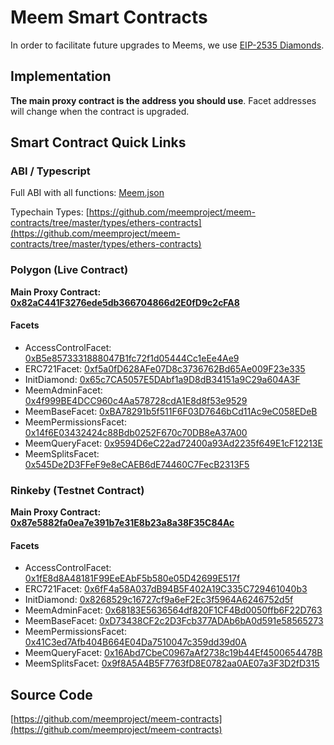 # Meem Smart Contracts

In order to facilitate future upgrades to Meems, we use [EIP-2535 Diamonds](https://eips.ethereum.org/EIPS/eip-2535).

## Implementation

**The main proxy contract is the address you should use**. Facet addresses will change when the contract is upgraded.

## Smart Contract Quick Links

### ABI / Typescript

Full ABI with all functions: [Meem.json](https://raw.githubusercontent.com/meemproject/meem-contracts/master/types/Meem.json)

Typechain Types: [https://github.com/meemproject/meem-contracts/tree/master/types/ethers-contracts](https://github.com/meemproject/meem-contracts/tree/master/types/ethers-contracts)

### Polygon (Live Contract)

**Main Proxy Contract: [0x82aC441F3276ede5db366704866d2E0fD9c2cFA8](https://polygonscan.com/address/0x82aC441F3276ede5db366704866d2E0fD9c2cFA8)**

#### Facets

* AccessControlFacet: [0xB5e8573331888047B1fc72f1d05444Cc1eEe4Ae9](https://polygonscan.com/address/0xB5e8573331888047B1fc72f1d05444Cc1eEe4Ae9)
* ERC721Facet: [0xf5a0fD628AFe07D8c3736762Bd65Ae009F23e335](https://polygonscan.com/address/0xf5a0fD628AFe07D8c3736762Bd65Ae009F23e335)
* InitDiamond: [0x65c7CA5057E5DAbf1a9D8dB34151a9C29a604A3F](https://polygonscan.com/address/0x65c7CA5057E5DAbf1a9D8dB34151a9C29a604A3F)
* MeemAdminFacet: [0x4f999BE4DCC960c4Aa578728cdA1E8d8f53e9529](https://polygonscan.com/address/0x4f999BE4DCC960c4Aa578728cdA1E8d8f53e9529)
* MeemBaseFacet: [0xBA78291b5f511F6F03D7646bCd11Ac9eC058EDeB](https://polygonscan.com/address/0xBA78291b5f511F6F03D7646bCd11Ac9eC058EDeB)
* MeemPermissionsFacet: [0x14f6E03432424c88Bdb0252F670c70DB8eA37A00](https://polygonscan.com/address/0x14f6E03432424c88Bdb0252F670c70DB8eA37A00)
* MeemQueryFacet: [0x9594D6eC22ad72400a93Ad2235f649E1cF12213E](https://polygonscan.com/address/0x9594D6eC22ad72400a93Ad2235f649E1cF12213E)
* MeemSplitsFacet: [0x545De2D3FFeF9e8eCAEB6dE74460C7FecB2313F5](https://polygonscan.com/address/0x545De2D3FFeF9e8eCAEB6dE74460C7FecB2313F5)

### Rinkeby (Testnet Contract)

**Main Proxy Contract: [0x87e5882fa0ea7e391b7e31E8b23a8a38F35C84Ac](https://rinkeby.etherscan.io/address/0x87e5882fa0ea7e391b7e31E8b23a8a38F35C84Ac)**

#### Facets

* AccessControlFacet: [0x1fE8d8A48181F99EeEAbF5b580e05D42699E517f](https://rinkeby.etherscan.io/address/0x1fE8d8A48181F99EeEAbF5b580e05D42699E517f)
* ERC721Facet: [0x6fF4a58A037dB94B5F402A19C335C729461040b3](https://rinkeby.etherscan.io/address/0x6fF4a58A037dB94B5F402A19C335C729461040b3)
* InitDiamond: [0x8268529c16727cf9a6eF2Ec3f5964A6246752d5f](https://rinkeby.etherscan.io/address/0x8268529c16727cf9a6eF2Ec3f5964A6246752d5f)
* MeemAdminFacet: [0x68183E5636564df820F1CF4Bd0050ffb6F22D763](https://rinkeby.etherscan.io/address/0x68183E5636564df820F1CF4Bd0050ffb6F22D763)
* MeemBaseFacet: [0xD73438CF2c2D3Fcb377ADAb6bA0d591e58565273](https://rinkeby.etherscan.io/address/0xD73438CF2c2D3Fcb377ADAb6bA0d591e58565273)
* MeemPermissionsFacet: [0x41C3ed7Afb404B664E04Da7510047c359dd39d0A](https://rinkeby.etherscan.io/address/0x41C3ed7Afb404B664E04Da7510047c359dd39d0A)
* MeemQueryFacet: [0x16Abd7CbeC0967aAf2738c19b44Ef4500654478B](https://rinkeby.etherscan.io/address/0x16Abd7CbeC0967aAf2738c19b44Ef4500654478B)
* MeemSplitsFacet: [0x9f8A5A4B5F7763fD8E0782aa0AE07a3F3D2fD315](https://rinkeby.etherscan.io/address/0x9f8A5A4B5F7763fD8E0782aa0AE07a3F3D2fD315)

## Source Code

[https://github.com/meemproject/meem-contracts](https://github.com/meemproject/meem-contracts)
